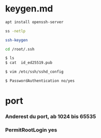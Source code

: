 # keygen.md
```bash
apt install openssh-server
```
```bash
ss -netlp
```
```bash
ssh-keygen
```
```bash
cd /root/.ssh
```
```bash
$ ls
$ cat  id_ed25519.pub
```
```bash
$ vim /etc/ssh/sshd_config
```
```bash
$ PasswordAuthentication no/yes           
```
# port
### Anderest du port, ab 1024 bis 65535
### PermitRootLogin yes
